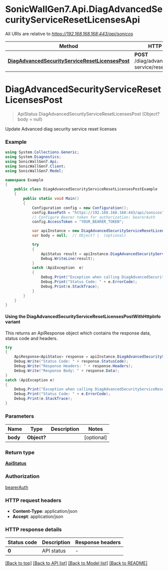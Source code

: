 # SonicWallGen7.Api.DiagAdvancedSecurityServiceResetLicensesApi

All URIs are relative to *https://192.168.168.168:443/api/sonicos*

| Method | HTTP request | Description |
|--------|--------------|-------------|
| [**DiagAdvancedSecurityServiceResetLicensesPost**](DiagAdvancedSecurityServiceResetLicensesApi.md#diagadvancedsecurityserviceresetlicensespost) | **POST** /diag/advanced/security-service/reset/licenses |  |

<a id="diagadvancedsecurityserviceresetlicensespost"></a>
# **DiagAdvancedSecurityServiceResetLicensesPost**
> ApiStatus DiagAdvancedSecurityServiceResetLicensesPost (Object? body = null)



Update Advanced diag security service reset licenses

### Example
```csharp
using System.Collections.Generic;
using System.Diagnostics;
using SonicWallGen7.Api;
using SonicWallGen7.Client;
using SonicWallGen7.Model;

namespace Example
{
    public class DiagAdvancedSecurityServiceResetLicensesPostExample
    {
        public static void Main()
        {
            Configuration config = new Configuration();
            config.BasePath = "https://192.168.168.168:443/api/sonicos";
            // Configure Bearer token for authorization: bearerAuth
            config.AccessToken = "YOUR_BEARER_TOKEN";

            var apiInstance = new DiagAdvancedSecurityServiceResetLicensesApi(config);
            var body = null;  // Object? |  (optional) 

            try
            {
                ApiStatus result = apiInstance.DiagAdvancedSecurityServiceResetLicensesPost(body);
                Debug.WriteLine(result);
            }
            catch (ApiException  e)
            {
                Debug.Print("Exception when calling DiagAdvancedSecurityServiceResetLicensesApi.DiagAdvancedSecurityServiceResetLicensesPost: " + e.Message);
                Debug.Print("Status Code: " + e.ErrorCode);
                Debug.Print(e.StackTrace);
            }
        }
    }
}
```

#### Using the DiagAdvancedSecurityServiceResetLicensesPostWithHttpInfo variant
This returns an ApiResponse object which contains the response data, status code and headers.

```csharp
try
{
    ApiResponse<ApiStatus> response = apiInstance.DiagAdvancedSecurityServiceResetLicensesPostWithHttpInfo(body);
    Debug.Write("Status Code: " + response.StatusCode);
    Debug.Write("Response Headers: " + response.Headers);
    Debug.Write("Response Body: " + response.Data);
}
catch (ApiException e)
{
    Debug.Print("Exception when calling DiagAdvancedSecurityServiceResetLicensesApi.DiagAdvancedSecurityServiceResetLicensesPostWithHttpInfo: " + e.Message);
    Debug.Print("Status Code: " + e.ErrorCode);
    Debug.Print(e.StackTrace);
}
```

### Parameters

| Name | Type | Description | Notes |
|------|------|-------------|-------|
| **body** | **Object?** |  | [optional]  |

### Return type

[**ApiStatus**](ApiStatus.md)

### Authorization

[bearerAuth](../README.md#bearerAuth)

### HTTP request headers

 - **Content-Type**: application/json
 - **Accept**: application/json


### HTTP response details
| Status code | Description | Response headers |
|-------------|-------------|------------------|
| **0** | API status |  -  |

[[Back to top]](#) [[Back to API list]](../README.md#documentation-for-api-endpoints) [[Back to Model list]](../README.md#documentation-for-models) [[Back to README]](../README.md)

